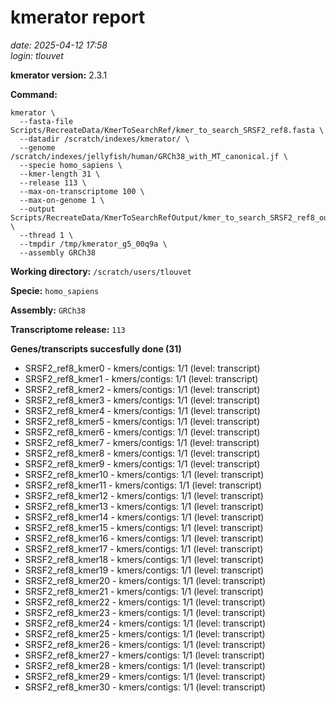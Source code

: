# kmerator report
*date: 2025-04-12 17:58*  
*login: tlouvet*

**kmerator version:** 2.3.1

**Command:**

```
kmerator \
  --fasta-file Scripts/RecreateData/KmerToSearchRef/kmer_to_search_SRSF2_ref8.fasta \
  --datadir /scratch/indexes/kmerator/ \
  --genome /scratch/indexes/jellyfish/human/GRCh38_with_MT_canonical.jf \
  --specie homo_sapiens \
  --kmer-length 31 \
  --release 113 \
  --max-on-transcriptome 100 \
  --max-on-genome 1 \
  --output Scripts/RecreateData/KmerToSearchRefOutput/kmer_to_search_SRSF2_ref8_output \
  --thread 1 \
  --tmpdir /tmp/kmerator_g5_00q9a \
  --assembly GRCh38
```

**Working directory:** `/scratch/users/tlouvet`

**Specie:** `homo_sapiens`

**Assembly:** `GRCh38`

**Transcriptome release:** `113`

**Genes/transcripts succesfully done (31)**

- SRSF2_ref8_kmer0 - kmers/contigs: 1/1 (level: transcript)
- SRSF2_ref8_kmer1 - kmers/contigs: 1/1 (level: transcript)
- SRSF2_ref8_kmer2 - kmers/contigs: 1/1 (level: transcript)
- SRSF2_ref8_kmer3 - kmers/contigs: 1/1 (level: transcript)
- SRSF2_ref8_kmer4 - kmers/contigs: 1/1 (level: transcript)
- SRSF2_ref8_kmer5 - kmers/contigs: 1/1 (level: transcript)
- SRSF2_ref8_kmer6 - kmers/contigs: 1/1 (level: transcript)
- SRSF2_ref8_kmer7 - kmers/contigs: 1/1 (level: transcript)
- SRSF2_ref8_kmer8 - kmers/contigs: 1/1 (level: transcript)
- SRSF2_ref8_kmer9 - kmers/contigs: 1/1 (level: transcript)
- SRSF2_ref8_kmer10 - kmers/contigs: 1/1 (level: transcript)
- SRSF2_ref8_kmer11 - kmers/contigs: 1/1 (level: transcript)
- SRSF2_ref8_kmer12 - kmers/contigs: 1/1 (level: transcript)
- SRSF2_ref8_kmer13 - kmers/contigs: 1/1 (level: transcript)
- SRSF2_ref8_kmer14 - kmers/contigs: 1/1 (level: transcript)
- SRSF2_ref8_kmer15 - kmers/contigs: 1/1 (level: transcript)
- SRSF2_ref8_kmer16 - kmers/contigs: 1/1 (level: transcript)
- SRSF2_ref8_kmer17 - kmers/contigs: 1/1 (level: transcript)
- SRSF2_ref8_kmer18 - kmers/contigs: 1/1 (level: transcript)
- SRSF2_ref8_kmer19 - kmers/contigs: 1/1 (level: transcript)
- SRSF2_ref8_kmer20 - kmers/contigs: 1/1 (level: transcript)
- SRSF2_ref8_kmer21 - kmers/contigs: 1/1 (level: transcript)
- SRSF2_ref8_kmer22 - kmers/contigs: 1/1 (level: transcript)
- SRSF2_ref8_kmer23 - kmers/contigs: 1/1 (level: transcript)
- SRSF2_ref8_kmer24 - kmers/contigs: 1/1 (level: transcript)
- SRSF2_ref8_kmer25 - kmers/contigs: 1/1 (level: transcript)
- SRSF2_ref8_kmer26 - kmers/contigs: 1/1 (level: transcript)
- SRSF2_ref8_kmer27 - kmers/contigs: 1/1 (level: transcript)
- SRSF2_ref8_kmer28 - kmers/contigs: 1/1 (level: transcript)
- SRSF2_ref8_kmer29 - kmers/contigs: 1/1 (level: transcript)
- SRSF2_ref8_kmer30 - kmers/contigs: 1/1 (level: transcript)
